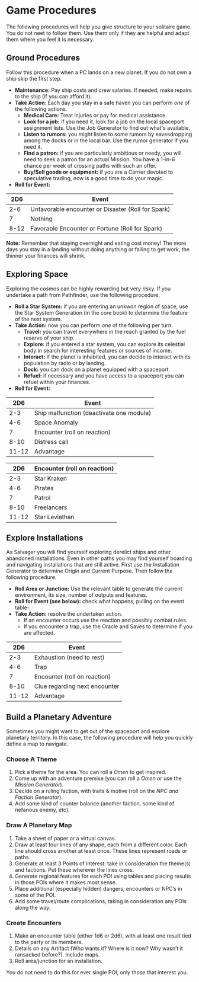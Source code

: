 # Game Procedures

The following procedures will help you give structure to your solitaire game. You do not neet to follow them. Use them only if they are helpful and adapt them where you feel it is necessary.

## Ground Procedures

Follow this procedure when a PC lands on a new planet. If you do not own a ship skip the first step.

- **Maintenance:** Pay ship costs and crew salaries. If needed, make repairs to the ship (if you can afford it).
- **Take Action**: Each day you stay in a safe haven you can perform _one_ of the following actions.
  - **Medical Care:** Treat injuries or pay for medical assistance.
  - **Look for a job:** if you need it, look for a job on the local spaceport assignment lists. Use the Job Generator to find out what's available.
  - **Listen to rumors:** you might listen to some rumors by eavesdropping among the docks or in the local bar. Use the rumor generator if you need it.
  - **Find a patron:** if you are particularly ambitious or needy, you will need to seek a patron for an actual Mission. You have a 1-in-6 chance per week of crossing paths with such an offer.
  - **Buy/Sell goods or equipment:** if you are a Carrier devoted to speculative trading, now is a good time to do your magic.
- **Roll for Event:** 

| 2D6  | Event                                             |
| ---- | ------------------------------------------------- |
| 2-6  | Unfavorable encounter or Disaster (Roll for Spark) |
| 7    | Nothing                                           |
| 8-12 | Favorable Encounter or Fortune (Roll for Spark)    |

**Note:** Remember that staying overnight and eating cost money! The more days you stay in a landing without doing anything or failing to get work, the thinner your finances will shrink. 

## Exploring Space

Exploring the cosmos can be highly rewarding but very risky. If you undertake a path from Pathfinder, use the following procedure.

- **Roll a Star System:** if you are entering an unkwon region of space, use the Star System Generation (in the core book) to determine the feature of the next system.
- **Take Action:** now you can perform _one_ of the following per turn.
  - **Travel:** you can travel everywhere in the reach granted by the fuel reserve of your ship.
  - **Explore:** if you entered a star system, you can explore its celestial body in search for interesting features or sources of income.
  - **Interact:** if the planet is inhabited, you can decide to interact with its population by radio or by landing.
  - **Dock:** you can dock on a planet equipped with a spaceport.
  - **Refuel:** if necessary and you have access to a spaceport you can refuel within your finances.
- **Roll for Event:** 

| 2D6   | Event                                    |
| ----- | ---------------------------------------- |
| 2-3   | Ship malfunction (deactivate one module) |
| 4-6   | Space Anomaly                            |
| 7     | Encounter (roll on reaction)             |
| 8-10  | Distress call                            |
| 11-12 | Advantage                                |


| 2D6   | Encounter (roll on reaction) |
| ----- | ---------------------------- |
| 2-3   | Star Kraken                  |
| 4-6   | Pirates                      |
| 7     | Patrol                       |
| 8-10  | Freelancers                  |
| 11-12 | Star Leviathan               |

## Explore Installations

As Salvager you will find yourself exploring derelict ships and other abandoned installations. Even in other paths you may find yourself boarding and navigating installations that are still active. First use the Installation Generator to determine Origin and Current Purpose. Then follow the following procedure.

- **Roll Area or Junction:** Use the relevant table to generate the current environment, its size, number of outputs and features.
- **Roll for Event (see below):** check what happens, pulling on the event table-
- **Take Action:** resolve the undertaken action. 
  - If an encounter occurs use the reaction and possibly combat rules. 
  - If you encounter a trap, use the Oracle and Saves to determine if you are affected.

| 2D6   | Event                         |
| ----- | ----------------------------- |
| 2-3   | Exhaustion (need to rest)     |
| 4-6   | Trap                          |
| 7     | Encounter (roll on reaction)  |
| 8-10  | Clue regarding next encounter |
| 11-12 | Advantage                     |

## Build a Planetary Adventure

Sometimes you might want to get out of the spaceport and explore planetary territory. In this case, the following procedure will help you quickly define a map to navigate.

### Choose A Theme

1. Pick a theme for the area. You can roll a _Omen_ to get inspired.
2. Come up with an adventure premise (you can roll a _Omen_ or use the _Mission Generator_).
3. Decide on a ruling faction, with traits & motive (roll on the _NPC and Faction Generator_).
4. Add some kind of counter balance (another faction, some kind of nefarious enemy, etc).

### Draw A Planetary Map

1. Take a sheet of paper or a virtual canvas.
2. Draw at least four lines of any shape, each from a different color. Each line should cross another at least once. These lines represent roads or paths.
3. Generate at least 3 Points of Interest: take in consideration the theme(s) and factions. Put these wherever the lines cross.
4. Generate regional features for each POI using tables and placing results in those POIs where it makes most sense.
5. Place additional (especially hidden) dangers, encounters or NPC’s in some of the POI.
6. Add some travel/route complications, taking in consideration any POIs along the way.

### Create Encounters
1. Make an encounter table (either 1d6 or 2d6), with at least one result tied to the party or its members.
2. Details on any Artifact (Who wants it? Where is it now? Why wasn’t it ransacked before?). Include maps.
3. Roll area/junction for an installation.

You do not need to do this for ever single POI, only those that interest you.

